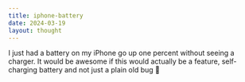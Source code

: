 ```yaml
---
title: iphone-battery
date: 2024-03-19
layout: thought
---
```

I just had a battery on my iPhone go up one percent without seeing a charger. It would be awesome if this would actually be a feature, self-charging battery and not just a plain old bug 🫤